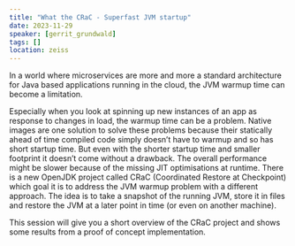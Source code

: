 ```yaml
---
title: "What the CRaC - Superfast JVM startup"
date: 2023-11-29
speaker: [gerrit_grundwald]
tags: []
location: zeiss
---
```


In a world where microservices are more and more a standard architecture for Java based applications running in the cloud, the JVM warmup time can become a limitation. 

Especially when you look at spinning up new instances of an app as response to changes in load, the warmup time can be a problem. Native images are one solution to solve these problems because their statically ahead of time compiled code simply doesn’t have to warmup and so has short startup time. But even with the shorter startup time and smaller footprint it doesn’t come without a drawback. The overall performance might be slower because of the missing JIT optimisations at runtime. There is a new OpenJDK project called CRaC (Coordinated Restore at Checkpoint) which goal it is to address the JVM warmup problem with a different approach. The idea is to take a snapshot of the running JVM, store it in files and restore the JVM at a later point in time (or even on another machine).

This session will give you a short overview of the CRaC project and shows some results from a proof of concept implementation.